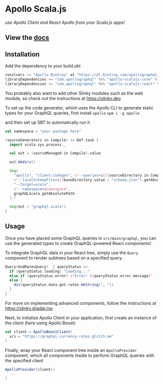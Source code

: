 # Apollo Scala.js
_use Apollo Client and React Apollo from your Scala.js apps!_

## View the [docs](https://www.apollographql.com/docs/scalajs)

## Installation
Add the dependency to your build.sbt
```scala
resolvers += "Apollo Bintray" at "https://dl.bintray.com/apollographql/maven/"
libraryDependencies += "com.apollographql" %%% "apollo-scalajs-core" % "0.8.0" // if you are writing a vanilla Scala.js app
libraryDependencies += "com.apollographql" %%% "apollo-scalajs-react" % "0.8.0" // if you are writing a React Scala.js app
```

You probably also want to add other Slinky modules such as the web module, so check out the instructions at https://slinky.dev

To set up the code generator, which uses the Apollo CLI to generate static types for your GraphQL queries, first install `apollo`
```npm i -g apollo```

and then set up SBT to automatically run it

```scala
val namespace = "your package here"

(sourceGenerators in Compile) += Def.task {
  import scala.sys.process._

  val out = (sourceManaged in Compile).value

  out.mkdirs()

  Seq(
    "apollo", "client:codegen", s"--queries=${((sourceDirectory in Compile).value / "graphql").getAbsolutePath}/*.graphql",
    s"--localSchemaFile=${(baseDirectory.value / "schema.json").getAbsolutePath}",
    "--target=scala",
    s"--namespace=$namespace",
    graphQLScala.getAbsolutePath
  ).!

  Seq(out / "graphql.scala")
}
```

## Usage
Once you have placed some GraphQL queries in `src/main/graphql`, you can use the generated types to create GraphQL-powered React components!

To integrate GraphQL data in your React tree, simply use the `Query` component to render subtrees based on a specified query.

```scala
Query(UsdRatesQuery)  { queryStatus =>
  if (queryStatus.loading) "Loading..."
  else if (queryStatus.error) s"Error! ${queryStatus.error.message}"
  else {
    div(queryStatus.data.get.rates.mkString(", "))
  }
}
```

For more on implementing advanced components, follow the instructions at https://slinky.shadaj.me

Next, to initialize Apollo Client in your application, first create an instance of the client (here using Apollo Boost)

```scala
val client = ApolloBoostClient(
  uri = "https://graphql-currency-rates.glitch.me"
)
```

Finally, wrap your React component tree inside an `ApolloProvider` component, which all components inside to perform GraphQL queries with the specified client

```scala
ApolloProvider(client)(
  ...
)
```
